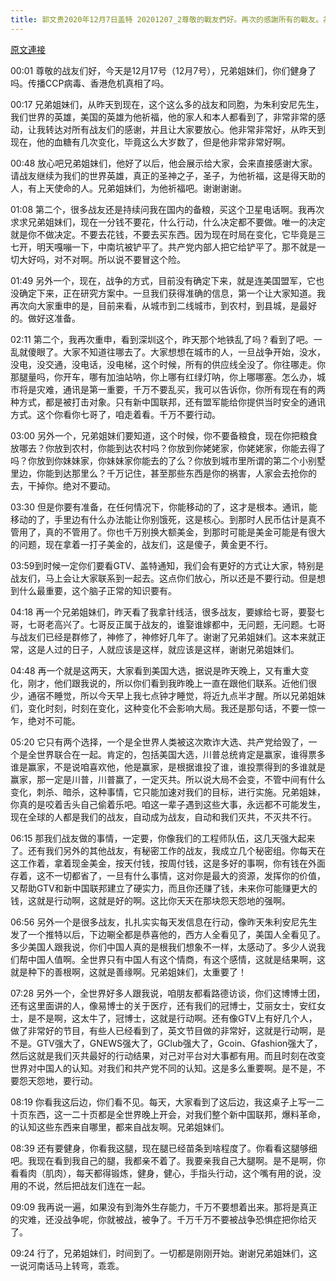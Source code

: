 ```yaml
---
title: 郭文贵2020年12月7日盖特 20201207_2尊敬的戰友們好。再次的感謝所有的戰友。為朱利安尼先生的祈禱，他現在恢复非常好。文貴在此表達衷心的感謝，一切都已經開始！
---
```


[原文連接](https://gnews.org/ThreadView/53482740)

00:01 尊敬的战友们好，今天是12月17号（12月7号），兄弟姐妹们，你们健身了吗。传播CCP病毒、香港危机真相了吗。


00:17 兄弟姐妹们，从昨天到现在，这个这么多的战友和同胞，为朱利安尼先生，我们世界的英雄，美国的英雄为他祈福，他的家人和本人都看到了，非常非常的感动，让我转达对所有战友们的感谢，并且让大家要放心。他非常非常好，从昨天到现在，他的血糖有几次变化，毕竟这么大岁数了，但是他非常非常好啊。


00:48 放心吧兄弟姐妹们，他好了以后，他会展示给大家，会来直接感谢大家。请战友继续为我们的世界英雄，真正的圣神之子，圣子，为他祈福，这是得天助的人，有上天使命的人。兄弟姐妹们，为他祈福吧。谢谢谢谢。


01:08 第二个，很多战友还是持续问我在国内的备粮，买这个卫星电话啊。我再次求求兄弟姐妹们，现在一分钱不要花，什么行动，什么决定都不要做。唯一的决定就是你不做决定。不要去花钱，不要去买东西。因为现在时局在变化，它毕竟是三七开，明天嘎嘣一下，中南坑被铲平了。共产党内部人把它给铲平了。那不就是一切大好吗，对不对啊。所以说不要冒这个险。


01:49 另外一个，现在，战争的方式，目前没有确定下来，就是连美国盟军，它也没确定下来，正在研究方案中。一旦我们获得准确的信息，第一个让大家知道。我再次向大家重申的是，目前来看，从城市到二线城市，到农村，到县城，是最好的。做好这准备。


02:11 第二个，我再次重申，看到深圳这个，昨天那个地铁乱了吗？看到了吧。一乱就傻眼了。大家不知道往哪去了。大家想想在城市的人，一旦战争开始，没水，没电，没交通，没电话，没电梯，这个时候，所有的供应线全没了。你往哪走。你那腿量吗，你开车，哪有加油站呐，你上哪有红绿灯呐，你上哪哪塞。怎么办，城市将是灾难，通讯是第一重要，千万不要乱买，我可以告诉你，你所有现在有的两种方式，都是被打击对象。只有新中国联邦，还有盟军能给你提供当时安全的通讯方式。这个你看你七哥了，咱走着看。千万不要行动。


03:00 另外一个，兄弟姐妹们要知道，这个时候，你不要备粮食，现在你把粮食放哪去？你放到农村，你能到达农村吗？你放到你姥姥家，你姥姥家，你能去得了吗？你放到你妹妹家，你妹妹家你能去的了么？你放到城市里所谓的第二个小别墅里边，你能到达那里么？千万记住，甚至那些东西是你的祸害，人家会去抢你的去，干掉你。绝对不要动。


03:30 但是你要有准备，在任何情况下，你能移动的了，这才是根本。通讯，能移动的了，手里边有什么办法能让你别饿死，这是核心。到那时人民币估计是真不管用了，真的不管用了。你也千万别换大额美金，到那时可能是美金可能是有很大的问题，现在拿着一打子美金的，战友们，这是傻子，黄金更不行。


03:59到时候一定你们要看GTV、盖特通知，我们会有更好的方式让大家，特别是战友们，马上会让大家联系到一起去。这点你们放心，所以还是不要行动。但是想到什么最重要，这个脑子正常的知识要有。


04:18 再一个兄弟姐妹们，昨天看了我拿针线活，很多战友，要嫁给七哥，要娶七哥，七哥老高兴了。七哥反正属于战友的，谁娶谁嫁都中，无问题，无问题。七哥与战友们已经是群修了，神修了，神修好几年了。谢谢了兄弟姐妹们。这本来就正常，这是人过的日子，人就应该是这样，就应该是这样，谢谢兄弟姐妹们。


04:48 再一个就是这两天，大家看到美国大选，据说是昨天晚上，又有重大变化，刚才，他们跟我说的，所以你们看到我昨晚上一直在跟他们联系。近他们很少，通宿不睡觉，所以今天早上我七点钟才睡觉，将近九点半才醒。所以兄弟姐妹们，变化时刻，时刻在变化，这种变化不会影响大局。我还是那句话，不要一惊一乍，绝对不可能。


05:20 它只有两个选择，一个是全世界人类被这次欺诈大选、共产党给毁了，一个是全世界联合在一起。肯定的，包括美国大选，川普总统肯定是赢家，谁得票多谁是赢家，不是说咱喜欢他，他是赢家，是根据谁投了谁，谁投票得到的多谁就是赢家，那一定是川普，川普赢了，一定灭共。所以说大局不会变，不管中间有什么变化，刺杀、暗杀，这种事情，它只能加速对我们的目标，进行实施。兄弟姐妹，你真的是咬着舌头自己偷着乐吧。咱这一辈子遇到这些大事，永远都不可能发生，现在全球的人都是我们的战友，自动成为战友，自动和我们灭共，不灭共不行。


06:15 那我们战友做的事情，一定要，你像我们的工程师队伍，这几天强大起来了。还有我们另外的其他战友，有秘密工作的战友，我成立几个秘密组。你每天在这工作着，拿着现金美金，按天付钱，按周付钱，这是多好的事啊，你有钱在外面存着，这不一切都省了，一旦有什么事情，这对你是最大的资源，发挥你的价值，又帮助GTV和新中国联邦建立了硬实力，而且你还赚了钱，未来你可能赚更大的钱，这就是行动啊，这就是好的啊。这比你天天在那块怨天怨地的强啊。


06:56 另外一个是很多战友，扎扎实实每天发信息在行动，像昨天朱利安尼先生发了一个推特以后，下边唰全都是恭喜他的，西方人全看见了，美国人全看见了。多少美国人跟我说，你们中国人真的是根我们想象不一样，太感动了。多少人说我们帮中国人值啊。全世界只有中国人有这个情商，有这个感情，这就是结果啊，这就是种下的善根啊，这就是善缘啊。兄弟姐妹们，太重要了！


07:28 另外一个，全世界好多人跟我说，咱朋友都看路德访谈，你们这博博士团，还有这里面讲的人，像易博士的关于医疗，还有我们的冠博士，艾丽女士，安红女士，是不是啊，这太牛了，冠博士，这就是行动啊。还有像GTV上有好几个人，做了非常好的节目，有些人已经看到了，英文节目做的非常好，这就是行动啊，是不是。GTV强大了，GNEWS强大了，GClub强大了，Gcoin、Gfashion强大了，然后这就是我们灭共最好的行动结果，对己对平台对大事都有用。而且时刻在改变世界对中国人的认知。对我们和共产党不同的认知。这是多么重要啊。是不是，不要怨天怨地，要行动。


08:19 你看我这后边，你们看不见。每天，大家看到了这后边，我这桌子上写一二十页东西，这一二十页都是全世界晚上开会，对我们整个新中国联邦，爆料革命，的认知这些东西来自哪里，都来自战友啊。兄弟姐妹们。


08:39  还有要健身，你看我这腿，现在腿已经苗条到啥程度了。你看看这腿够细吧。我现在看到我自己的腿，我都亲不着了。我要亲我自己大腿啊。是不是啊，你看看肉（肌肉），每天都得锻炼，健身，健心，手指头行动，这个嘴有用的说，没用的不说，然后把战友们连在一起。


09:09 我再说一遍，如果没有到海外生存能力，千万不要想着出来。那将是真正的灾难，还没战争呢，你就被战，被争了。千万千万不要被战争恐惧症把你给灭了。


09:24 行了，兄弟姐妹们，时间到了。一切都是刚刚开始。谢谢兄弟姐妹们，这一说河南话马上转弯，乖乖。
